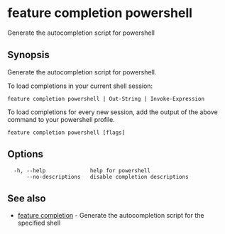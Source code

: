 # feature completion powershell

Generate the autocompletion script for powershell

## Synopsis

Generate the autocompletion script for powershell.

To load completions in your current shell session:

	feature completion powershell | Out-String | Invoke-Expression

To load completions for every new session, add the output of the above command
to your powershell profile.


```
feature completion powershell [flags]
```

## Options

```
  -h, --help              help for powershell
      --no-descriptions   disable completion descriptions
```

## See also

* [feature completion](feature_completion.md)	 - Generate the autocompletion script for the specified shell

